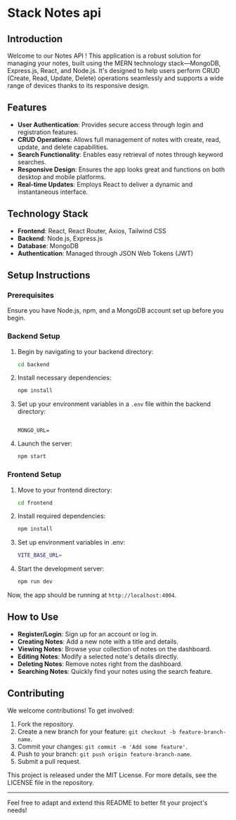 #  Stack Notes api

## Introduction

Welcome to our Notes API ! This application is a robust solution for managing your notes, built using the MERN technology stack—MongoDB, Express.js, React, and Node.js. It's designed to help users perform CRUD (Create, Read, Update, Delete) operations seamlessly and supports a wide range of devices thanks to its responsive design.

## Features

- **User Authentication**: Provides secure access through login and registration features.
- **CRUD Operations**: Allows full management of notes with create, read, update, and delete capabilities.
- **Search Functionality**: Enables easy retrieval of notes through keyword searches.
- **Responsive Design**: Ensures the app looks great and functions on both desktop and mobile platforms.
- **Real-time Updates**: Employs React to deliver a dynamic and instantaneous interface.

## Technology Stack

- **Frontend**: React, React Router, Axios, Tailwind CSS
- **Backend**: Node.js, Express.js
- **Database**: MongoDB
- **Authentication**: Managed through JSON Web Tokens (JWT)

## Setup Instructions

### Prerequisites

Ensure you have Node.js, npm, and a MongoDB account set up before you begin.

### Backend Setup

1. Begin by navigating to your backend directory:
    ```bash
    cd backend
    ```
2. Install necessary dependencies:
    ```bash
    npm install
    ```
3. Set up your environment variables in a `.env` file within the backend directory:
    ```plaintext
    
    MONGO_URL=
    ```
4. Launch the server:
    ```bash
    npm start
    ```

### Frontend Setup

1. Move to your frontend directory:
    ```bash
    cd frontend
    ```
2. Install required dependencies:
    ```bash
    npm install
    ```
3. Set up environment variables in .env:
    ```bash
    VITE_BASE_URL=
    ```
4. Start the development server:
    ```bash
    npm run dev
    ```

Now, the app should be running at `http://localhost:4004`.

## How to Use

- **Register/Login**: Sign up for an account or log in.
- **Creating Notes**: Add a new note with a title and details.
- **Viewing Notes**: Browse your collection of notes on the dashboard.
- **Editing Notes**: Modify a selected note's details directly.
- **Deleting Notes**: Remove notes right from the dashboard.
- **Searching Notes**: Quickly find your notes using the search feature.

## Contributing

We welcome contributions! To get involved:

1. Fork the repository.
2. Create a new branch for your feature: `git checkout -b feature-branch-name`.
3. Commit your changes: `git commit -m 'Add some feature'`.
4. Push to your branch: `git push origin feature-branch-name`.
5. Submit a pull request.
 
 
This project is released under the MIT License. For more details, see the LICENSE file in the repository.

---

Feel free to adapt and extend this README to better fit your project's needs!
